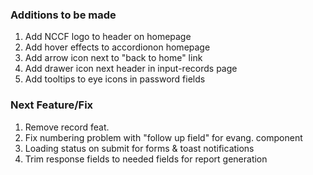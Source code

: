 ### Additions to be made

1.  Add NCCF logo to header on homepage
2.  Add hover effects to accordionon homepage
3.  Add arrow icon next to "back to home" link
4.  Add drawer icon next header in input-records page
5.  Add tooltips to eye icons in password fields

### Next Feature/Fix

1.  Remove record feat.
2.  Fix numbering problem with "follow up field" for evang. component
3.  Loading status on submit for forms & toast notifications
4.  Trim response fields to needed fields for report generation

